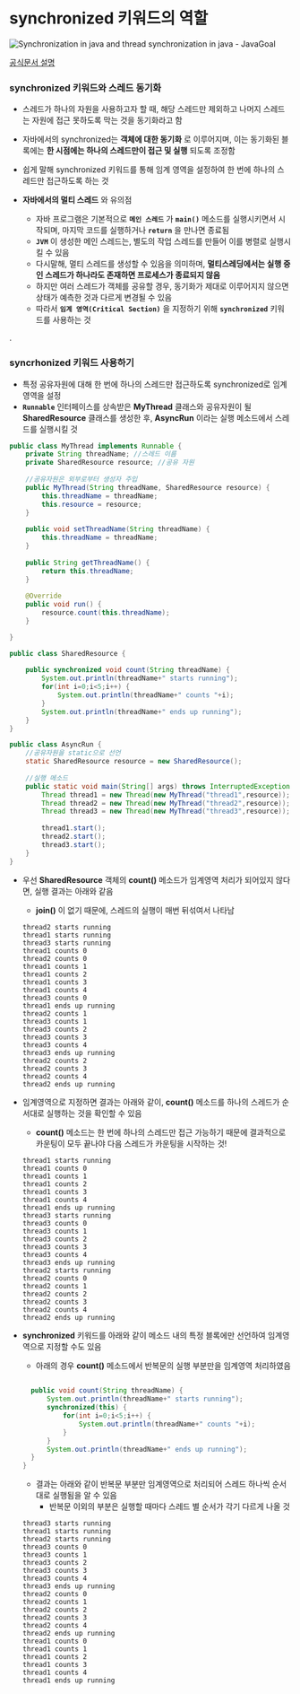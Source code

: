 # synchronized 키워드의 역할

![Synchronization in java and thread synchronization in java - JavaGoal](https://javagoal.com/wp-content/uploads/2020/09/31.png)

[공식문서 설명](https://docs.oracle.com/javase/tutorial/essential/concurrency/syncmeth.html)

### synchronized 키워드와 스레드 동기화

- 스레드가 하나의 자원을 사용하고자 할 때, 해당 스레드만 제외하고 나머지 스레드는 자원에 접근 못하도록 막는 것을 동기화라고 함

- 자바에서의 synchronized는 __객체에 대한 동기화__ 로 이루어지며, 이는 동기화된 블록에는 __한 시점에는 하나의 스레드만이 접근 및 실행__ 되도록 조정함
- 쉽게 말해 synchronized 키워드를 통해 임계 영역을 설정하여 한 번에 하나의 스레드만 접근하도록 하는 것
- __자바에서의 멀티 스레드__ 와 유의점
  - 자바 프로그램은 기본적으로 __`메인 스레드`__ 가 __`main()`__ 메소드를 실행시키면서 시작되며, 마지막 코드를 실행하거나 __`return`__ 을 만나면 종료됨
  - __`JVM`__ 이 생성한 메인 스레드는, 별도의 작업 스레드를 만들어 이를 병렬로 실행시킬 수 있음
  - 다시말해, 멀티 스레드를 생성할 수 있음을 의미하며, __멀티스레딩에서는 실행 중인 스레드가 하나라도 존재하면 프로세스가 종료되지 않음__
  - 하지만 여러 스레드가 객체를 공유할 경우, 동기화가 제대로 이루어지지 않으면 상태가 예측한 것과 다르게 변경될 수 있음
  - 따라서 __`임계 영역(Critical Section)`__ 을 지정하기 위해 __`synchronized`__ 키워드를 사용하는 것

.

### syncrhonized 키워드 사용하기

- 특정 공유자원에 대해 한 번에 하나의 스레드만 접근하도록 synchronized로 임계영역을 설정
- __`Runnable`__ 인터페이스를 상속받은 __MyThread__ 클래스와 공유자원이 될 __SharedResource__ 클래스를 생성한 후, __AsyncRun__ 이라는 실행 메소드에서 스레드를 실행시킬 것

```java
public class MyThread implements Runnable {
	private String threadName; //스레드 이름
	private SharedResource resource; //공유 자원
	
    //공유자원은 외부로부터 생성자 주입
	public MyThread(String threadName, SharedResource resource) {
		this.threadName = threadName;
		this.resource = resource;
	}
	
	public void setThreadName(String threadName) {
		this.threadName = threadName;
	}
	
	public String getThreadName() {
		return this.threadName;
	}
	
	@Override
	public void run() {
		resource.count(this.threadName);
	}

}

```

```java
public class SharedResource {
	
	public synchronized void count(String threadName) {
		System.out.println(threadName+" starts running");
		for(int i=0;i<5;i++) {
			System.out.println(threadName+" counts "+i);
		}
		System.out.println(threadName+" ends up running");
	}
}

```

```java
public class AsyncRun {
	//공유자원을 static으로 선언
	static SharedResource resource = new SharedResource();
	
    //실행 메소드
	public static void main(String[] args) throws InterruptedException {
		Thread thread1 = new Thread(new MyThread("thread1",resource));
		Thread thread2 = new Thread(new MyThread("thread2",resource));
		Thread thread3 = new Thread(new MyThread("thread3",resource));
		
		thread1.start();
		thread2.start();
		thread3.start();
	}
}
```



- 우선 __SharedResource__ 객체의 __count()__ 메소드가 임계영역 처리가 되어있지 않다면, 실행 결과는 아래와 같음

  - __join()__ 이 없기 때문에, 스레드의 실행이 매번 뒤섞여서 나타남

  ```
  thread2 starts running
  thread1 starts running
  thread3 starts running
  thread1 counts 0
  thread2 counts 0
  thread1 counts 1
  thread1 counts 2
  thread1 counts 3
  thread1 counts 4
  thread3 counts 0
  thread1 ends up running
  thread2 counts 1
  thread3 counts 1
  thread3 counts 2
  thread3 counts 3
  thread3 counts 4
  thread3 ends up running
  thread2 counts 2
  thread2 counts 3
  thread2 counts 4
  thread2 ends up running
  ```



- 임계영역으로 지정하면 결과는 아래와 같이, __count()__ 메소드를 하나의 스레드가 순서대로 실행하는 것을 확인할 수 있음

  - __count()__ 메소드는 한 번에 하나의 스레드만 접근 가능하기 때문에 결과적으로 카운팅이 모두 끝나야 다음 스레드가 카운팅을 시작하는 것!

  ```
  thread1 starts running
  thread1 counts 0
  thread1 counts 1
  thread1 counts 2
  thread1 counts 3
  thread1 counts 4
  thread1 ends up running
  thread3 starts running
  thread3 counts 0
  thread3 counts 1
  thread3 counts 2
  thread3 counts 3
  thread3 counts 4
  thread3 ends up running
  thread2 starts running
  thread2 counts 0
  thread2 counts 1
  thread2 counts 2
  thread2 counts 3
  thread2 counts 4
  thread2 ends up running
  ```



- __synchronized__ 키워드를 아래와 같이 메소드 내의 특정 블록에만 선언하여 임계영역으로 지정할 수도 있음

  - 아래의 경우 __count()__ 메소드에서 반복문의 실행 부분만을 임계영역 처리하였음

  ```java
  	
  	public void count(String threadName) {
  		System.out.println(threadName+" starts running");
  		synchronized(this) {
  			for(int i=0;i<5;i++) {
  				System.out.println(threadName+" counts "+i);
  			}			
  		}
  		System.out.println(threadName+" ends up running");
  	}
  }
  
  ```

  - 결과는 아래와 같이 반복문 부분만 임계영역으로 처리되어 스레드 하나씩 순서대로 실행됨을 알 수 있음
    - 반복문 이외의 부분은 실행할 때마다 스레드 별 순서가 각기 다르게 나올 것

  ```
  thread3 starts running
  thread1 starts running
  thread2 starts running
  thread3 counts 0
  thread3 counts 1
  thread3 counts 2
  thread3 counts 3
  thread3 counts 4
  thread3 ends up running
  thread2 counts 0
  thread2 counts 1
  thread2 counts 2
  thread2 counts 3
  thread2 counts 4
  thread2 ends up running
  thread1 counts 0
  thread1 counts 1
  thread1 counts 2
  thread1 counts 3
  thread1 counts 4
  thread1 ends up running
  
  ```

  

